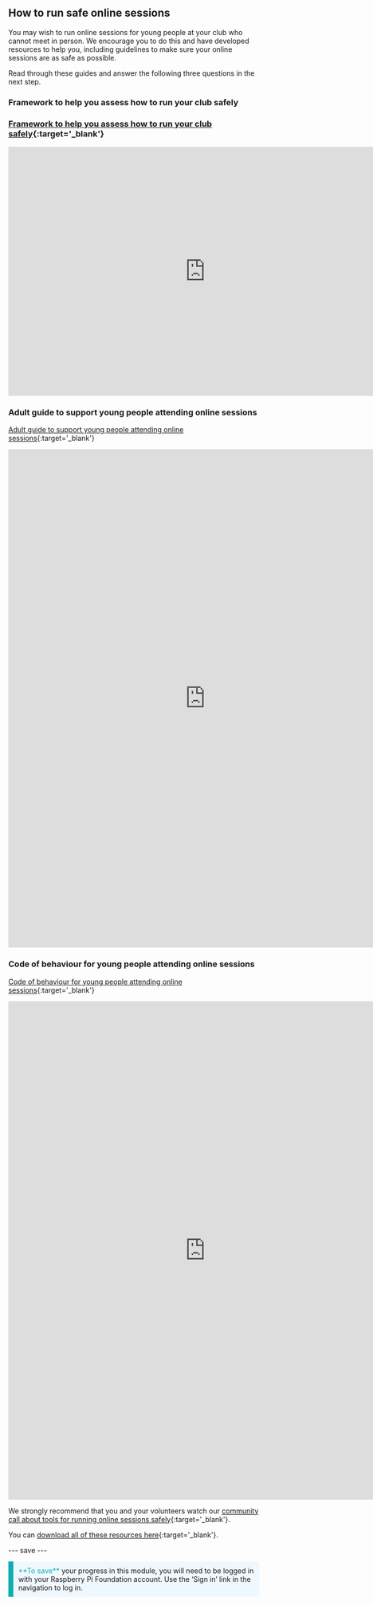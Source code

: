 ## How to run safe online sessions

You may wish to run online sessions for young people at your club who cannot meet in person. We encourage you to do this and have developed resources to help you, including guidelines to make sure your online sessions are as safe as possible.

Read through these guides and answer the following three questions in the next step.

### Framework to help you assess how to run your club safely

### [Framework to help you assess how to run your club safely](https://static.raspberrypi.org/files/clubs/Code_Club_and_CoderDojo_CV_Framework.pdf){:target='_blank'}

<embed src="https://static.raspberrypi.org/files/clubs/Code_Club_and_CoderDojo_CV_Framework.pdf" width="790" height="500" 
 type="application/pdf">

### Adult guide to support young people attending online sessions

[Adult guide to support young people attending online sessions](https://static.raspberrypi.org/files/clubs/Code_Club_and_CoderDojo_Parent_Guide_Supporting_Online_Coding_Session.pdf){:target='_blank'}

<embed src="https://static.raspberrypi.org/files/clubs/Code_Club_and_CoderDojo_Parent_Guide_Supporting_Online_Coding_Session.pdf" width="790" height="1000" 
 type="application/pdf">

### Code of behaviour for young people attending online sessions

[Code of behaviour for young people attending online sessions](https://static.raspberrypi.org/files/clubs/CoderDojo_Code_Club_Online_Code_of_Behaviour_A4_DIGITAL.pdf){:target='_blank'}

<embed src="https://static.raspberrypi.org/files/clubs/CoderDojo_Code_Club_Online_Code_of_Behaviour_A4_DIGITAL.pdf" width="790" height="1000" 
 type="application/pdf">

We strongly recommend that you and your volunteers watch our [community call about tools for running online sessions safely](https://www.gotostage.com/channel/d20e514831f340b3913659639068c724/recording/92bd90b755964f49b87bfd99f9624435/watch?source=CHANNEL){:target='_blank'}.

You can [download all of these resources here](https://rpf.io/p/en/safeguarding-module-go){:target='_blank'}.

--- save ---

<p style="border-left: solid; border-width:10px; border-color: #0faeb0; background-color: aliceblue; padding: 10px;">
<span style="color: #0faeb0">**To save**</span> your progress in this module, you will need to be logged in with your Raspberry Pi Foundation account. Use the ‘Sign in’ link in the navigation to log in.
</p>
